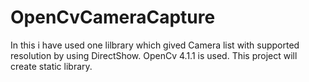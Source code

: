 # OpenCvCameraCapture
In this i have used one lilbrary which gived Camera list with supported resolution by using DirectShow. 
OpenCv 4.1.1 is used.
This project will create static library.

